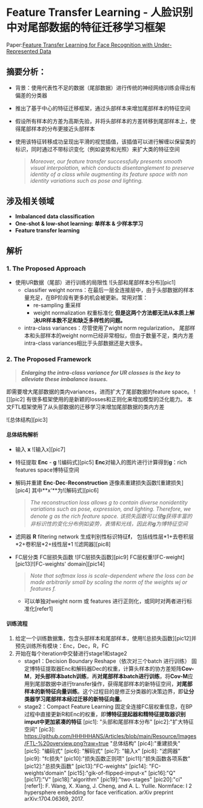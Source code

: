 
# Feature Transfer Learning - 人脸识别中对尾部数据的特征迁移学习框架

Paper:[Feature Transfer Learning for Face Recognition with Under-Represented Data](https://github.com/HHHHHANS/Articles/blob/main/Resource/Paper/Long-Tail%20classification/%E8%BF%81%E7%A7%BB%E5%AD%A6%E4%B9%A0Feature%20Transfer%20Learning%20For%20Face%20Recognition%20with%20Under-Represented%20Data.pdf)

## 摘要分析：

+ 背景：使用代表性不足的数据（尾部数据）进行传统的神经网络训练会得出有偏差的分类器

+ 推出了基于中心的特征迁移框架，通过头部样本来增加尾部样本的特征空间

+ 假设所有样本的方差为高斯先验，并将头部样本的方差转移到尾部样本上，使得尾部样本的分布更接近头部样本

+ 使用该特征转移成功呈现出平滑的视觉插值，该插值可以进行解缠以保留类的标识，同时通过不带标识变化（例如姿势和光照）来扩大类的特征空间
	
	> _Moreover, our feature transfer successfully presents smooth visual interpolation, which conducts disentanglement to preserve identity of a class while augmenting its feature space with non identity variations such as pose and lighting._

## 涉及相关领域
+ **Imbalanced data classification**
+ **One-shot & low-shot learning: 单样本 & 少样本学习**
+ **Feature transfer learning**

## 解析
### 1. The Proposed Approach
+ 使用UR数据（尾部）进行训练的局限性
	![头部和尾部样本分布][pic1]
	+ classifier weight norms：在最后一层全连接层中，由于头部数据的样本量充足，在BP阶段有更多的机会被更新。常用对策：
		+ re-sampling 重采样
		+ weight normalization 权重标准化
		**但是这两个方法都无法从本质上解决UR样本数不足和缺乏多样性的问题。**
	+ intra-class variances：尽管使用了wight norm regularization， 尾部样本和头部样本的weight norm已经非常相似，但由于数量不足，类内方差intra-class variances相比于头部数据还是大很多。
### 2. The Proposed Framework
> ***Enlarging the intra-class variance for UR classes is the key to alleviate these imbalance issues.***

即需要增大尾部数据的类内variances，进而扩大了尾部数据的feature space。
![][pic2]
有很多框架使用的是新颖的losses和正则化来增加模型的泛化能力。
本文FTL框架使用了从头部数据的迁移学习来增加尾部数据的类内方差

![总体结构][pic3]
#### 总体结构解析
+ 输入 **x**
	![输入x][pic7]
+ 特征提取 **Enc** - **g**
	![编码式][pic5]
	**Enc**对输入的图片进行计算得到**g**：rich features space博特征空间
+ 解码并重建 **Enc**-**Dec**-**Reconstruction** 
	逐像素重建损失函数![重建损失][pic4]	其中**x'**为![解码式][pic6]
	>*The reconstruction loss allows g to contain diverse nonidentity variations such as pose, expression, and lighting. Therefore, we denote g as the rich feature space.* 
	>*该损失函数可以使**g**获得丰富的非标识性的变化分布例如姿势，表情和光线，因此称**g**为博特征空间*
+ 滤网器 **R** filtering network
	生成判别性标识特征**f**， 包括线性层\*1+去卷积层\*2+卷积层\*2+线性层\*1
	![滤网器][pic8]

+ FC层分类
	FC层损失函数 ![FC层损失函数][pic9]
	FC层权重![FC-weight][pic13]![FC-weights' domain][pic14]
	> *Note that softmax loss is scale-dependent where the loss can be made arbitrarily small by scaling the norm of the weights wj or features f.*
	>
	
	+ 可以单独对weight norm 或 features 进行正则化，或同时对两者进行标准化[refer1]
#### 训练流程
1. 给定一个训练数据集，包含头部样本和尾部样本，使用![总损失函数][pic12]并预先训练所有模块：Enc，Dec，R，FC
2. 开始在每个iteration中交替进行stage1和stage2
	+ stage1：Decision Boundary Reshape（依次对三个batch 进行训练）
		固定博特征提取器Enc和解码器Dec的权重，计算头样本的协方差矩阵**Cov-M**，**对头部样本batch训练**，再**对尾部样本batch进行训练**，将**Cov-M**应用到尾部数据中进行transfer操作，获得尾部样本的新特征空间，**对尾部样本的新特征向量训练**。这个过程目的是修正分类器的决策边界，即**让分类器学习尾部样本经过迁移的新特征向量**。
	+ stage2：Compact Feature Learning
		固定全连接FC层权重信息，在BP过程中直接更新R和Enc的权重，即**博特征提起器和精特征提取器识别imput中更加紧凑的特征**
[pic1]: "头部和尾部样本分布"
[pic2]:"扩大特征空间"
[pic3]: https://github.com/HHHHHANS/Articles/blob/main/Resource/Images/FTL-%20overview.png?raw=true "总体结构"
[pic4]:"重建损失"
[pic5]: "编码式"
[pic6]: "解码式"
[pic7]: "输入x"
[pic8]: "滤网器"
[pic9]: "fc损失"
[pic10]:"损失函数正则项"
[pic11]:"损失函数各项系数"
[pic12]:"总损失函数"
[pic13]:"FC-weights"
[pic14]: "FC-weights'domain"
[pic15]:"gik-of-flipped-imput-x"
[pic16]:"Q"
[pic17]:"V"
[pic18]:"algorithm"
[pic19]:"two-stages"
[pic20]:"ci"
[refer1]: F. Wang, X. Xiang, J. Cheng, and A. L. Yuille. Normface: l 2 hypersphere embedding for face verification. arXiv preprint arXiv:1704.06369, 2017.